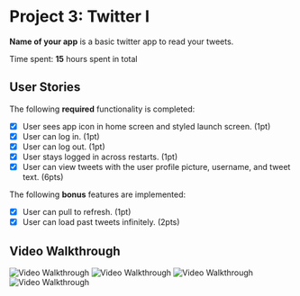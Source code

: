 # Project 3: Twitter I

**Name of your app** is a basic twitter app to read your tweets.

Time spent: **15** hours spent in total

## User Stories

The following **required** functionality is completed:

- [x] User sees app icon in home screen and styled launch screen. (1pt)
- [x] User can log in. (1pt)
- [x] User can log out. (1pt)
- [x] User stays logged in across restarts. (1pt)
- [x] User can view tweets with the user profile picture, username, and tweet text. (6pts)

The following **bonus** features are implemented:

- [x] User can pull to refresh. (1pt)
- [x] User can load past tweets infinitely. (2pts)

## Video Walkthrough

<img src='http://g.recordit.co/LCa0yo7Qte.gif' title='Video Walkthrough' width='' alt='Video Walkthrough' />
<img src='http://g.recordit.co/KhMUxGic1w.gif' title='Video Walkthrough' width='' alt='Video Walkthrough' />
<img src='http://g.recordit.co/qFnO8keO1P.gif' title='Video Walkthrough' width='' alt='Video Walkthrough' />
<img src='http://g.recordit.co/VuRnzpTGb6.gif' title='Video Walkthrough' width='' alt='Video Walkthrough' />

